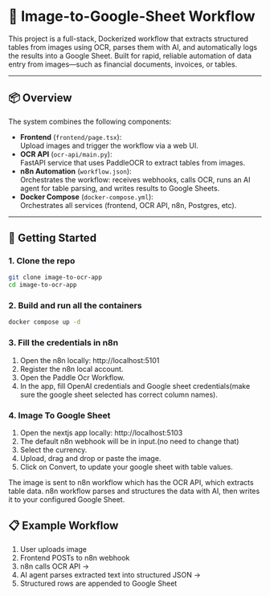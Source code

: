 # 🧾 Image-to-Google-Sheet Workflow

This project is a full-stack, Dockerized workflow that extracts structured tables from images using OCR, parses them with AI, and automatically logs the results into a Google Sheet. Built for rapid, reliable automation of data entry from images—such as financial documents, invoices, or tables.

---

## 📦 Overview

The system combines the following components:

- **Frontend** (`frontend/page.tsx`):  
  Upload images and trigger the workflow via a web UI.
- **OCR API** (`ocr-api/main.py`):  
  FastAPI service that uses PaddleOCR to extract tables from images.
- **n8n Automation** (`workflow.json`):  
  Orchestrates the workflow: receives webhooks, calls OCR, runs an AI agent for table parsing, and writes results to Google Sheets.
- **Docker Compose** (`docker-compose.yml`):  
  Orchestrates all services (frontend, OCR API, n8n, Postgres, etc).

---

## 🚀 Getting Started


### 1. **Clone the repo**

```bash
git clone image-to-ocr-app
cd image-to-ocr-app
```

### 2. **Build and run all the containers**

```bash
docker compose up -d
```

### 3. **Fill the credentials in n8n**

1. Open the n8n locally: http://localhost:5101
2. Register the n8n local account.
3. Open the Paddle Ocr Workflow.
4. In the app, fill OpenAI credentials and Google sheet credentials(make sure the google sheet selected has correct column names).

### 4. **Image To Google Sheet**

1. Open the nextjs app locally: http://localhost:5103
2. The default n8n webhook will be in input.(no need to change that)
3. Select the currency.
4. Upload, drag and drop or paste the image.
5. Click on Convert, to update your google sheet with table values.

The image is sent to n8n workflow which has the OCR API, which extracts table data. n8n workflow parses and structures the data with AI, then writes it to your configured Google Sheet.

## 📋 Example Workflow

1. User uploads image 
2. Frontend POSTs to n8n webhook 
3. n8n calls OCR API →
4. AI agent parses extracted text into structured JSON →
5. Structured rows are appended to Google Sheet